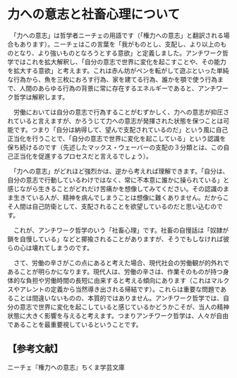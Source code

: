 # 力への意志と社畜心理について

　「力への意志」は哲学者ニーチェの用語です（「権力への意志」と翻訳される場合もあります）。ニーチェはこの言葉を「我がものとし、支配し、より以上のものとなり、より強いものとなろうとする意欲」と定義しました。アンチワーク哲学ではこれを拡大解釈し、「自分の意志で世界に変化を起こすことや、その能力を拡大する意欲」と考えます。これは赤ん坊がペンを転がして遊ぶといった単純な行為から、魚を三枚におろす行為、家を建てる行為、誰かを顎で使う行為まで、人間のあらゆる行為の背景に常に存在するエネルギーであると、アンチワーク哲学は解釈します。

　労働においては自分の意志で行為することがむずかしく、力への意志が抑圧されていると言えますが、かろうじて力への意志が発揮された状態を保つことは可能です。つまり「自分は納得して、望んで支配されているのだ」という風に自己正当化を行うことで、「自分の意志で世界に変化を起こしている」という認識を保ち続けるのです（先述したマックス・ウェーバーの支配の３分類とは、この自己正当化を促進するプロセスだと言えるでしょう）。

　「力への意志」がどれほど強烈かは、逆から考えれば理解できます。「自分は、自分の意志で行動しているわけではなく、常に不本意に誰かに操られている」と感じながら生きることがどれだけ苦痛かを想像してみてください。その認識のまま生きている人が、精神を病んでしまうことは想像に難くありません。だからこそ人間は自己防衛として、支配されることを欲望しているのだと思い込むのです。

　これが、アンチワーク哲学のいう「社畜心理」です。社畜の自慢話は「奴隷が鎖を自慢している」などと揶揄されることがありますが、そうでもしなければ彼らの心は壊れてしまうのです。

　さて、労働の辛さがこの点にあると考えた場合、現代社会の労働観が的外れであることが明らかになります。現代人は、労働の辛さは、作業そのものが持つ身体的な負担や労働時間の長短に由来すると考える傾向にあります（これはマルクスやアレントの定義から当然導き出される帰結です）。これらは重要な問題であることは間違いないものの、本質的ではありません。アンチワーク哲学では、自分の意志で世界に変化を起こしていると感じているかどうかこそが、当人の精神状態に大きく影響を与えると考えます。つまりアンチワーク哲学は、人々が自由であることを最重要視しているということです。

## 【参考文献】
ニーチェ『権力への意志』ちくま学芸文庫